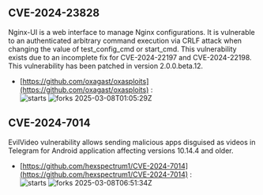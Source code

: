 ## CVE-2024-23828
 Nginx-UI is a web interface to manage Nginx configurations. It is vulnerable to an authenticated arbitrary command execution via CRLF attack when changing the value of test_config_cmd or start_cmd. This vulnerability exists due to an incomplete fix for CVE-2024-22197 and CVE-2024-22198. This vulnerability has been patched in version 2.0.0.beta.12.

- [https://github.com/oxagast/oxasploits](https://github.com/oxagast/oxasploits) :  
![starts](https://img.shields.io/github/stars/oxagast/oxasploits.svg) 
![forks](https://img.shields.io/github/forks/oxagast/oxasploits.svg) 
2025-03-08T01:05:29Z

## CVE-2024-7014
 EvilVideo vulnerability allows sending malicious apps disguised as videos in Telegram for Android application affecting  versions 10.14.4 and older.

- [https://github.com/hexspectrum1/CVE-2024-7014](https://github.com/hexspectrum1/CVE-2024-7014) :  
![starts](https://img.shields.io/github/stars/hexspectrum1/CVE-2024-7014.svg) 
![forks](https://img.shields.io/github/forks/hexspectrum1/CVE-2024-7014.svg) 
2025-03-08T06:51:34Z

